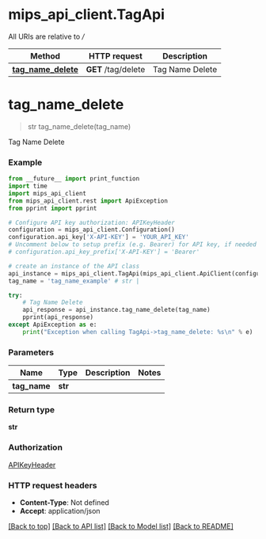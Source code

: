 # mips_api_client.TagApi

All URIs are relative to */*

Method | HTTP request | Description
------------- | ------------- | -------------
[**tag_name_delete**](TagApi.md#tag_name_delete) | **GET** /tag/delete | Tag Name Delete

# **tag_name_delete**
> str tag_name_delete(tag_name)

Tag Name Delete

### Example
```python
from __future__ import print_function
import time
import mips_api_client
from mips_api_client.rest import ApiException
from pprint import pprint

# Configure API key authorization: APIKeyHeader
configuration = mips_api_client.Configuration()
configuration.api_key['X-API-KEY'] = 'YOUR_API_KEY'
# Uncomment below to setup prefix (e.g. Bearer) for API key, if needed
# configuration.api_key_prefix['X-API-KEY'] = 'Bearer'

# create an instance of the API class
api_instance = mips_api_client.TagApi(mips_api_client.ApiClient(configuration))
tag_name = 'tag_name_example' # str | 

try:
    # Tag Name Delete
    api_response = api_instance.tag_name_delete(tag_name)
    pprint(api_response)
except ApiException as e:
    print("Exception when calling TagApi->tag_name_delete: %s\n" % e)
```

### Parameters

Name | Type | Description  | Notes
------------- | ------------- | ------------- | -------------
 **tag_name** | **str**|  | 

### Return type

**str**

### Authorization

[APIKeyHeader](../README.md#APIKeyHeader)

### HTTP request headers

 - **Content-Type**: Not defined
 - **Accept**: application/json

[[Back to top]](#) [[Back to API list]](../README.md#documentation-for-api-endpoints) [[Back to Model list]](../README.md#documentation-for-models) [[Back to README]](../README.md)

